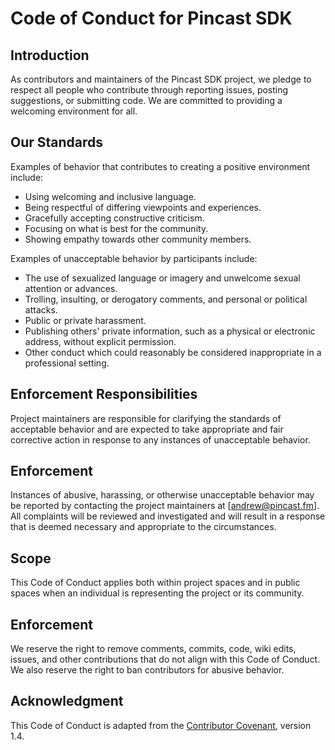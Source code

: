 # Code of Conduct for Pincast SDK

## Introduction

As contributors and maintainers of the Pincast SDK project, we pledge to respect all people who contribute through reporting issues, posting suggestions, or submitting code. We are committed to providing a welcoming environment for all.

## Our Standards

Examples of behavior that contributes to creating a positive environment include:

- Using welcoming and inclusive language.
- Being respectful of differing viewpoints and experiences.
- Gracefully accepting constructive criticism.
- Focusing on what is best for the community.
- Showing empathy towards other community members.

Examples of unacceptable behavior by participants include:

- The use of sexualized language or imagery and unwelcome sexual attention or advances.
- Trolling, insulting, or derogatory comments, and personal or political attacks.
- Public or private harassment.
- Publishing others' private information, such as a physical or electronic address, without explicit permission.
- Other conduct which could reasonably be considered inappropriate in a professional setting.

## Enforcement Responsibilities

Project maintainers are responsible for clarifying the standards of acceptable behavior and are expected to take appropriate and fair corrective action in response to any instances of unacceptable behavior.

## Enforcement

Instances of abusive, harassing, or otherwise unacceptable behavior may be reported by contacting the project maintainers at [andrew@pincast.fm]. All complaints will be reviewed and investigated and will result in a response that is deemed necessary and appropriate to the circumstances.

## Scope

This Code of Conduct applies both within project spaces and in public spaces when an individual is representing the project or its community.

## Enforcement

We reserve the right to remove comments, commits, code, wiki edits, issues, and other contributions that do not align with this Code of Conduct. We also reserve the right to ban contributors for abusive behavior.

## Acknowledgment

This Code of Conduct is adapted from the [Contributor Covenant](https://www.contributor-covenant.org/), version 1.4.